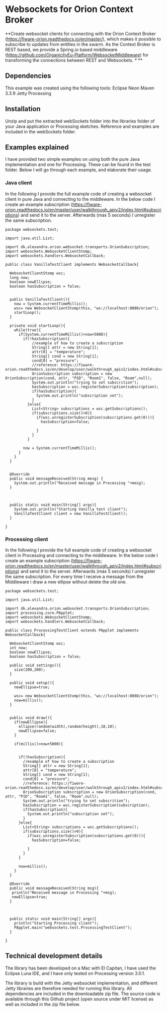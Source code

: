 # Websockets for Orion Context Broker

**Create websocket clients for connecting with the Orion Context Broker (https://fiware-orion.readthedocs.io/en/master/), which makes it possible to subscribe to updates from entities in the swarm.
As the Context Broker is REST based, we provide a Spring.io based middleware (https://github.com/OrganicityEu-Platform/WebsocketMiddleware) for transforming the connections between REST and Websockets. *
**

## Dependencies
This example was created using the following tools:
  Eclipse Neon
  Maven 3.3.9
  Jetty
  Processing

## Installation
Unzip and put the extracted webSockets folder into the libraries folder of your Java application or Processing
sketches. Reference and examples are included in the webSockets folder.

## Examples explained
I have provided two simple examples on using both the pure Java implementation and one for Processing. These can be
found in the test folder. Below I will go through each example, and elaborate their usage.

### Java client

In the following I provide the full example code of creating a websocket client in pure Java and connecting to the middleware.
In the below code I create an example subscription (https://fiware-orion.readthedocs.io/en/master/user/walkthrough_apiv2/index.html#subscriptions) and send it to the server. Afterwards (max 5 seconds) I unregister the same subscription.

```
package websockets.test;

import java.util.List;

import dk.alexandra.orion.websocket.transports.OrionSubscription;
import websockets.WebsocketClientStomp;
import websockets.handlers.WebsocketCallback;

public class VanillaTestClient implements WebsocketCallback{
  
  WebsocketClientStomp wsc;
  long now;
  boolean newEllipse;
  boolean hasSubscription = false;
  
  
  public VanillaTestClient(){
    now = System.currentTimeMillis();
    wsc= new WebsocketClientStomp(this, "ws://localhost:8080/orion");
    startLoop();
  }
  
  private void startLoop(){
    while(true){
      if(System.currentTimeMillis()>now+5000){
        if(!hasSubscription){
            //example of how to create a subscription
            String[] attr = new String[1];
            attr[0] = "temperature";
            String[] cond = new String[1];
            cond[0] = "pressure";
            //reference: https://fiware-orion.readthedocs.io/en/develop/user/walkthrough_apiv2/index.html#subscriptions
            OrionSubscription subscription = new OrionSubscription(cond, attr, "P1D", "Room1", false, "Room",null);
            System.out.println("trying to set subscrition");
            hasSubscription = wsc.registerSubscription(subscription);
            if(hasSubscription){
              System.out.println("subscription set");
            }  
          }else{
            List<String> subscriptions = wsc.getSubscriptions();
            if(subscriptions.size()>0){
              if(wsc.unregisterSubscription(subscriptions.get(0))){
                hasSubscription=false;
                
              }
            }
          }
        
        now = System.currentTimeMillis();
      }
    }
  }
  

  @Override
  public void messageReceived(String mesg) {
    System.out.println("Received message in Processing "+mesg);
  }
  
  
  
  public static void main(String[] args){
    System.out.println("Starting Vanilla test client");
    VanillaTestClient client = new VanillaTestClient();
  }

}

```

### Processing client

In the following I provide the full example code of creating a websocket client in Processing and connecting to the middleware.
In the below code I create an example subscription (https://fiware-orion.readthedocs.io/en/master/user/walkthrough_apiv2/index.html#subscriptions) and send it to the server. Afterwards (max 5 seconds) I unregister the same subscription. For every time I receive a message from the Middleware i draw a new ellipse without delete the old one.

```
package websockets.test;

import java.util.List;

import dk.alexandra.orion.websocket.transports.OrionSubscription;
import processing.core.PApplet;
import websockets.WebsocketClientStomp;
import websockets.handlers.WebsocketCallback;

public class ProcessingTestClient extends PApplet implements WebsocketCallback{
  
  WebsocketClientStomp wsc;
  int now;
  boolean newEllipse;
  boolean hasSubscription = false;
  
  public void settings(){
    size(200,200);
  }

  public void setup(){
    newEllipse=true;
    
    wsc= new WebsocketClientStomp(this, "ws://localhost:8080/orion");
    now=millis();
  }
  

  public void draw(){
    if(newEllipse){
      ellipse(random(width),random(height),10,10);
      newEllipse=false;
    }
      
    if(millis()>now+5000){

      
      if(!hasSubscription){
        //example of how to create a subscription
        String[] attr = new String[1];
        attr[0] = "temperature";
        String[] cond = new String[1];
        cond[0] = "pressure";
        //reference: https://fiware-orion.readthedocs.io/en/develop/user/walkthrough_apiv2/index.html#subscriptions
        OrionSubscription subscription = new OrionSubscription(cond, attr, "P1D", "Room1", false, "Room",null);
        System.out.println("trying to set subscrition");
        hasSubscription = wsc.registerSubscription(subscription);
        if(hasSubscription){
          System.out.println("subscription set");
        }  
      }else{
        List<String> subscriptions = wsc.getSubscriptions();
        if(subscriptions.size()>0){
          if(wsc.unregisterSubscription(subscriptions.get(0))){
            hasSubscription=false;
            
          }
        }
      }
      
      now=millis();
    }
  }

  @Override
  public void messageReceived(String msg){
   println("Received message in Processing "+msg);
   newEllipse=true;
  }
  
  
  
  public static void main(String[] args){
    println("Starting Processing client");
    PApplet.main("websockets.test.ProcessingTestClient");
  }

}

```

## Technical development details
The library has been developed on a Mac with El Capitan, I have used the Eclipse Luna IDE,
and I have only tested on Processing version 3.0.1.

The library is build with the Jetty websocket implementation, and different Jetty libraries
are therefore needed for running this library. All dependencies are included in the downloadable
zip file. The source code is available through this Github project (open source under MIT
license) as well as included in the zip file below.
